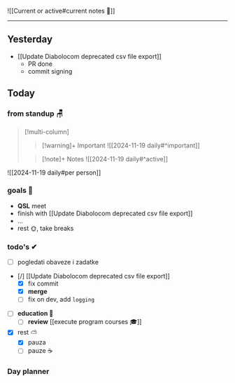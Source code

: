 
![[Current or active#current notes 📓]]

---
## Yesterday
- [[Update Diabolocom deprecated csv file export]]
	- PR done
	- commit signing

## Today

### from standup 🪑

> [!multi-column]
>> [!warning]+ Important
>> ![[2024-11-19 daily#^important]]
>
>> [!note]+ Notes
>> ![[2024-11-19 daily#^active]]

![[2024-11-19 daily#per person]]

### goals 🏴
- **QSL** meet
- finish with [[Update Diabolocom deprecated csv file export]]
- ...
- rest 🌞, take breaks

### todo's ✔
- [ ] pogledati  obaveze i zadatke
- [/] [[Update Diabolocom deprecated csv file export]] 
	- [x] fix commit
	- [x] **merge**
	- [ ] fix on dev, add `logging`
- [ ] **education 🎒** 
	- [ ] **review** [[execute program courses 🎓]]
- [x] rest ⛅ 
	- [x] pauza
	- [ ] pauze ☕

### Day planner